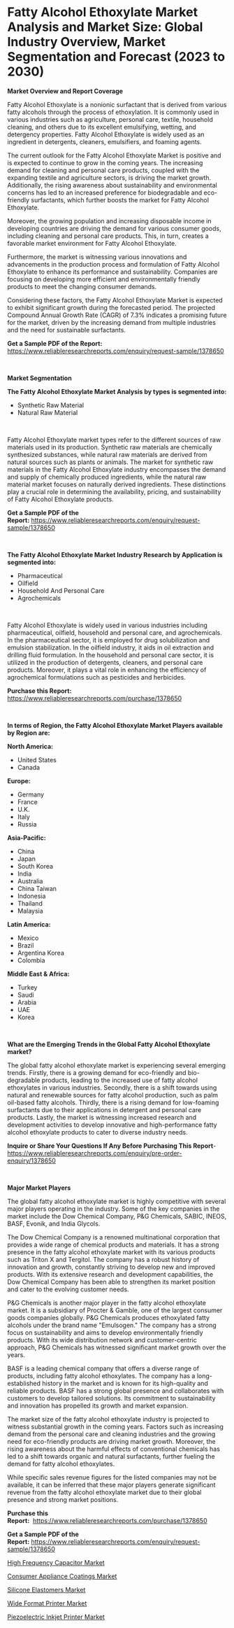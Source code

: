 <p><h1>Fatty Alcohol Ethoxylate Market Analysis and Market Size: Global Industry Overview, Market Segmentation and Forecast (2023 to 2030)</h1></p><p><strong>Market Overview and Report Coverage</strong></p>
<p><p>Fatty Alcohol Ethoxylate is a nonionic surfactant that is derived from various fatty alcohols through the process of ethoxylation. It is commonly used in various industries such as agriculture, personal care, textile, household cleaning, and others due to its excellent emulsifying, wetting, and detergency properties. Fatty Alcohol Ethoxylate is widely used as an ingredient in detergents, cleaners, emulsifiers, and foaming agents.</p><p>The current outlook for the Fatty Alcohol Ethoxylate Market is positive and is expected to continue to grow in the coming years. The increasing demand for cleaning and personal care products, coupled with the expanding textile and agriculture sectors, is driving the market growth. Additionally, the rising awareness about sustainability and environmental concerns has led to an increased preference for biodegradable and eco-friendly surfactants, which further boosts the market for Fatty Alcohol Ethoxylate.</p><p>Moreover, the growing population and increasing disposable income in developing countries are driving the demand for various consumer goods, including cleaning and personal care products. This, in turn, creates a favorable market environment for Fatty Alcohol Ethoxylate.</p><p>Furthermore, the market is witnessing various innovations and advancements in the production process and formulation of Fatty Alcohol Ethoxylate to enhance its performance and sustainability. Companies are focusing on developing more efficient and environmentally friendly products to meet the changing consumer demands.</p><p>Considering these factors, the Fatty Alcohol Ethoxylate Market is expected to exhibit significant growth during the forecasted period. The projected Compound Annual Growth Rate (CAGR) of 7.3% indicates a promising future for the market, driven by the increasing demand from multiple industries and the need for sustainable surfactants.</p></p>
<p><strong>Get a Sample PDF of the Report:</strong> <a href="https://www.reliableresearchreports.com/enquiry/request-sample/1378650">https://www.reliableresearchreports.com/enquiry/request-sample/1378650</a></p>
<p>&nbsp;</p>
<p><strong>Market Segmentation</strong></p>
<p><strong>The Fatty Alcohol Ethoxylate Market Analysis by types is segmented into:</strong></p>
<p><ul><li>Synthetic Raw Material</li><li>Natural Raw Material</li></ul></p>
<p>&nbsp;</p>
<p><p>Fatty Alcohol Ethoxylate market types refer to the different sources of raw materials used in its production. Synthetic raw materials are chemically synthesized substances, while natural raw materials are derived from natural sources such as plants or animals. The market for synthetic raw materials in the Fatty Alcohol Ethoxylate industry encompasses the demand and supply of chemically produced ingredients, while the natural raw material market focuses on naturally derived ingredients. These distinctions play a crucial role in determining the availability, pricing, and sustainability of Fatty Alcohol Ethoxylate products.</p></p>
<p><strong>Get a Sample PDF of the Report:</strong>&nbsp;<a href="https://www.reliableresearchreports.com/enquiry/request-sample/1378650">https://www.reliableresearchreports.com/enquiry/request-sample/1378650</a></p>
<p>&nbsp;</p>
<p><strong>The Fatty Alcohol Ethoxylate Market Industry Research by Application is segmented into:</strong></p>
<p><ul><li>Pharmaceutical</li><li>Oilfield</li><li>Household And Personal Care</li><li>Agrochemicals</li></ul></p>
<p>&nbsp;</p>
<p><p>Fatty Alcohol Ethoxylate is widely used in various industries including pharmaceutical, oilfield, household and personal care, and agrochemicals. In the pharmaceutical sector, it is employed for drug solubilization and emulsion stabilization. In the oilfield industry, it aids in oil extraction and drilling fluid formulation. In the household and personal care sector, it is utilized in the production of detergents, cleaners, and personal care products. Moreover, it plays a vital role in enhancing the efficiency of agrochemical formulations such as pesticides and herbicides.</p></p>
<p><strong>Purchase this Report:</strong>&nbsp; <a href="https://www.reliableresearchreports.com/purchase/1378650">https://www.reliableresearchreports.com/purchase/1378650</a></p>
<p>&nbsp;</p>
<p><strong>In terms of Region, the Fatty Alcohol Ethoxylate Market Players available by Region are:</strong></p>
<p>
    <p> <strong> North America: </strong>
        <ul>
            <li>United States</li>
            <li>Canada</li>
        </ul>
        </p> 
    <p> <strong> Europe: </strong>
        <ul>
            <li>Germany</li>
            <li>France</li>
            <li>U.K.</li>
            <li>Italy</li>
            <li>Russia</li>
        </ul>
        </p> 
    <p> <strong> Asia-Pacific: </strong>
        <ul>
            <li>China</li>
            <li>Japan</li>
            <li>South Korea</li>
            <li>India</li>
            <li>Australia</li>
            <li>China Taiwan</li>
            <li>Indonesia</li>
            <li>Thailand</li>
            <li>Malaysia</li>
        </ul>
        </p> 
    <p> <strong> Latin America: </strong>
        <ul>
            <li>Mexico</li>
            <li>Brazil</li>
            <li>Argentina Korea</li>
            <li>Colombia</li>
        </ul>
        </p> 
    <p> <strong> Middle East & Africa: </strong>
        <ul>
            <li>Turkey</li>
            <li>Saudi</li>
            <li>Arabia</li>
            <li>UAE</li>
            <li>Korea</li>
        </ul>
    </p>
    </p>
<p>&nbsp;</p>
<p><strong>What are the Emerging Trends in the Global Fatty Alcohol Ethoxylate market?</strong></p>
<p><p>The global fatty alcohol ethoxylate market is experiencing several emerging trends. Firstly, there is a growing demand for eco-friendly and bio-degradable products, leading to the increased use of fatty alcohol ethoxylates in various industries. Secondly, there is a shift towards using natural and renewable sources for fatty alcohol production, such as palm oil-based fatty alcohols. Thirdly, there is a rising demand for low-foaming surfactants due to their applications in detergent and personal care products. Lastly, the market is witnessing increased research and development activities to develop innovative and high-performance fatty alcohol ethoxylate products to cater to diverse industry needs.</p></p>
<p><strong>Inquire or Share Your Questions If Any Before Purchasing This Report</strong>- <a href="https://www.reliableresearchreports.com/enquiry/pre-order-enquiry/1378650">https://www.reliableresearchreports.com/enquiry/pre-order-enquiry/1378650</a></p>
<p>&nbsp;</p>
<p><strong>Major Market Players</strong></p>
<p><p>The global fatty alcohol ethoxylate market is highly competitive with several major players operating in the industry. Some of the key companies in the market include the Dow Chemical Company, P&G Chemicals, SABIC, INEOS, BASF, Evonik, and India Glycols.</p><p>The Dow Chemical Company is a renowned multinational corporation that provides a wide range of chemical products and materials. It has a strong presence in the fatty alcohol ethoxylate market with its various products such as Triton X and Tergitol. The company has a robust history of innovation and growth, constantly striving to develop new and improved products. With its extensive research and development capabilities, the Dow Chemical Company has been able to strengthen its market position and cater to the evolving customer needs.</p><p>P&G Chemicals is another major player in the fatty alcohol ethoxylate market. It is a subsidiary of Procter & Gamble, one of the largest consumer goods companies globally. P&G Chemicals produces ethoxylated fatty alcohols under the brand name "Emulsogen." The company has a strong focus on sustainability and aims to develop environmentally friendly products. With its wide distribution network and customer-centric approach, P&G Chemicals has witnessed significant market growth over the years.</p><p>BASF is a leading chemical company that offers a diverse range of products, including fatty alcohol ethoxylates. The company has a long-established history in the market and is known for its high-quality and reliable products. BASF has a strong global presence and collaborates with customers to develop tailored solutions. Its commitment to sustainability and innovation has propelled its growth and market expansion.</p><p>The market size of the fatty alcohol ethoxylate industry is projected to witness substantial growth in the coming years. Factors such as increasing demand from the personal care and cleaning industries and the growing need for eco-friendly products are driving market growth. Moreover, the rising awareness about the harmful effects of conventional chemicals has led to a shift towards organic and natural surfactants, further fueling the demand for fatty alcohol ethoxylates.</p><p>While specific sales revenue figures for the listed companies may not be available, it can be inferred that these major players generate significant revenue from the fatty alcohol ethoxylate market due to their global presence and strong market positions.</p></p>
<p><strong>Purchase this Report:</strong>&nbsp;&nbsp;<a href="https://www.reliableresearchreports.com/purchase/1378650">https://www.reliableresearchreports.com/purchase/1378650</a></p>
<p></p>
<p><strong>Get a Sample PDF of the Report:</strong>&nbsp;<a href="https://www.reliableresearchreports.com/enquiry/request-sample/1378650">https://www.reliableresearchreports.com/enquiry/request-sample/1378650</a></p>
<p><p><a href="https://medium.com/@amyjacobi1918/decoding-high-frequency-capacitor-market-metrics-market-share-trends-and-growth-patterns-e73e31d5e0e2">High Frequency Capacitor Market</a></p><p><a href="https://github.com/RichRobinson5/Market-Research-Report-List-2/blob/main/consumer-appliance-coatings-market.md">Consumer Appliance Coatings Market</a></p><p><a href="https://github.com/JameTravis/Market-Research-Report-List-2/blob/main/silicone-elastomers-market.md">Silicone Elastomers Market</a></p><p><a href="https://medium.com/@late.bean.frame/decoding-wide-format-printer-market-metrics-market-share-trends-and-growth-patterns-36804e4724ad">Wide Format Printer Market</a></p><p><a href="https://medium.com/@poem.snap.phase/piezoelectric-inkjet-printer-market-size-and-market-trends-complete-industry-overview-2023-to-02f38db3c6d5">Piezoelectric Inkjet Printer Market</a></p></p>